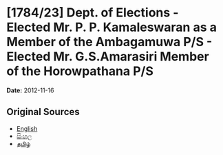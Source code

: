 # [1784/23] Dept. of Elections - Elected Mr. P. P. Kamaleswaran as a Member of the Ambagamuwa P/S - Elected Mr. G.S.Amarasiri Member of the Horowpathana P/S

**Date:** 2012-11-16

## Original Sources

- [English](https://documents.gov.lk/view/extra-gazettes/2012/11/1784-23_E.pdf)
- [සිංහල](https://documents.gov.lk/view/extra-gazettes/2012/11/1784-23_S.pdf)
- [தமிழ்](https://documents.gov.lk/view/extra-gazettes/2012/11/1784-23_T.pdf)

